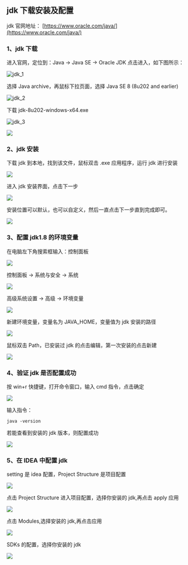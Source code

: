 ## jdk 下载安装及配置

jdk 官网地址： [https://www.oracle.com/java/](https://www.oracle.com/java/)

### 1、jdk 下载

进入官网，定位到：Java -> Java SE -> Oracle JDK 点击进入，如下图所示：

![jdk_1](./jdk_image/jdk_1.png)

选择 Java archive，再鼠标下拉页面，选择 Java SE 8 (8u202 and earlier)

![jdk_2](./jdk_image/jdk_2.png)

下载 jdk-8u202-windows-x64.exe

![jdk_3](./jdk_image/jdk_3.png)

![](./jdk_image/jdk_7.png)

### 2、jdk 安装


下载 jdk 到本地，找到该文件，鼠标双击 .exe 应用程序，运行 jdk 进行安装

![](./jdk_image/jdk_4.png)

进入 jdk 安装界面，点击下一步

![](./jdk_image/jdk_5.png)

安装位置可以默认，也可以自定义，然后一直点击下一步直到完成即可。

![](./jdk_image/jdk_6.png)

### 3、配置 jdk1.8 的环境变量

在电脑左下角搜索框输入：控制面板

![](./jdk_image/jdk_8.png)

控制面板 -> 系统与安全 -> 系统

![](./jdk_image/jdk_9.png)

高级系统设置 -> 高级 -> 环境变量

![](./jdk_image/jdk_10.png)

新建环境变量，变量名为 JAVA_HOME，变量值为 jdk 安装的路径

![](./jdk_image/jdk_11.png)

鼠标双击 Path，已安装过 jdk 的点击编辑，第一次安装的点击新建

![](./jdk_image/jdk_12.png)

### 4、验证 jdk 是否配置成功

按 win+r 快捷键，打开命令窗口，输入 cmd 指令，点击确定

![](./jdk_image/img.png)

输入指令：

    java -version

若能查看到安装的 jdk 版本，则配置成功

![](./jdk_image/img_1.png)

### 5、在 IDEA 中配置 jdk


setting 是 idea 配置，Project Structure 是项目配置

![](./jdk_image/img_2.png)

点击 Project Structure 进入项目配置，选择你安装的 jdk,再点击 apply 应用

![](./jdk_image/img_3.png)

点击 Modules,选择安装的 jdk,再点击应用

![](./jdk_image/img_4.png)

SDKs 的配置，选择你安装的 jdk

![](./jdk_image/img_5.png)